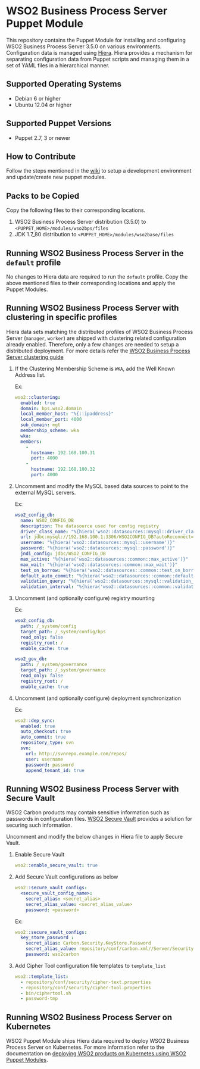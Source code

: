 # WSO2 Business Process Server Puppet Module

This repository contains the Puppet Module for installing and configuring WSO2 Business Process Server 3.5.0 on various environments. Configuration data is managed using [Hiera](http://docs.puppetlabs.com/hiera/1/). Hiera provides a mechanism for separating configuration data from Puppet scripts and managing them in a set of YAML files in a hierarchical manner.

## Supported Operating Systems

- Debian 6 or higher
- Ubuntu 12.04 or higher

## Supported Puppet Versions

- Puppet 2.7, 3 or newer

## How to Contribute
Follow the steps mentioned in the [wiki](https://github.com/wso2/puppet-modules/wiki) to setup a development environment and update/create new puppet modules.

## Packs to be Copied

Copy the following files to their corresponding locations.

1. WSO2 Business Process Server distribution (3.5.0) to `<PUPPET_HOME>/modules/wso2bps/files`
2. JDK 1.7_80 distribution to `<PUPPET_HOME>/modules/wso2base/files`

## Running WSO2 Business Process Server in the `default` profile
No changes to Hiera data are required to run the `default` profile.  Copy the above mentioned files to their corresponding locations and apply the Puppet Modules.

## Running WSO2 Business Process Server with clustering in specific profiles
Hiera data sets matching the distributed profiles of WSO2 Business Process Server (`manager`, `worker`) are shipped with clustering related configuration already enabled. Therefore, only a few changes are needed to setup a distributed deployment. For more details refer the [WSO2 Business Process Server clustering guide](https://docs.wso2.com/display/CLUSTER44x/Clustering+Business+Process+Server+3.5.0+and+3.5.1)

1. If the Clustering Membership Scheme is `WKA`, add the Well Known Address list.

   Ex:
    ```yaml
    wso2::clustering:
      enabled: true
      domain: bps.wso2.domain
      local_member_host: "%{::ipaddress}"
      local_member_port: 4000
      sub_domain: mgt
      membership_scheme: wka
      wka:
      members:
        -
          hostname: 192.168.100.31
          port: 4000
        -
          hostname: 192.168.100.32
          port: 4000
    ```

2. Uncomment and modify the MySQL based data sources to point to the external MySQL servers.

   Ex:
    ```yaml
    wso2_config_db:
      name: WSO2_CONFIG_DB
      description: The datasource used for config registry
      driver_class_name: "%{hiera('wso2::datasources::mysql::driver_class_name')}"
      url: jdbc:mysql://192.168.100.1:3306/WSO2CONFIG_DB?autoReconnect=true
      username: "%{hiera('wso2::datasources::mysql::username')}"
      password: "%{hiera('wso2::datasources::mysql::password')}"
      jndi_config: jdbc/WSO2_CONFIG_DB
      max_active: "%{hiera('wso2::datasources::common::max_active')}"
      max_wait: "%{hiera('wso2::datasources::common::max_wait')}"
      test_on_borrow: "%{hiera('wso2::datasources::common::test_on_borrow')}"
      default_auto_commit: "%{hiera('wso2::datasources::common::default_auto_commit')}"
      validation_query: "%{hiera('wso2::datasources::mysql::validation_query')}"
      validation_interval: "%{hiera('wso2::datasources::common::validation_interval')}"

    ```

3. Uncomment (and optionally configure) registry mounting

   Ex:
    ```yaml
    wso2_config_db:
      path: /_system/config
      target_path: /_system/config/bps
      read_only: false
      registry_root: /
      enable_cache: true

    wso2_gov_db:
      path: /_system/governance
      target_path: /_system/governance
      read_only: false
      registry_root: /
      enable_cache: true
    ```

4. Uncomment (and optionally configure) deployment synchronization

    Ex:
    ```yaml
    wso2::dep_sync:
      enabled: true
      auto_checkout: true
      auto_commit: true
      repository_type: svn
      svn:
        url: http://svnrepo.example.com/repos/
        user: username
        password: password
        append_tenant_id: true
    ```

## Running WSO2 Business Process Server with Secure Vault
WSO2 Carbon products may contain sensitive information such as passwords in configuration files. [WSO2 Secure Vault](https://docs.wso2.com/display/Carbon444/Securing+Passwords+in+Configuration+Files) provides a solution for securing such information.

Uncomment and modify the below changes in Hiera file to apply Secure Vault.

1. Enable Secure Vault

    ```yaml
    wso2::enable_secure_vault: true
    ```

2. Add Secure Vault configurations as below

    ```yaml
    wso2::secure_vault_configs:
      <secure_vault_config_name>:
        secret_alias: <secret_alias>
        secret_alias_value: <secret_alias_value>
        password: <password>
    ```

    Ex:
    ```yaml
    wso2::secure_vault_configs:
      key_store_password :
        secret_alias: Carbon.Security.KeyStore.Password
        secret_alias_value: repository/conf/carbon.xml//Server/Security/KeyStore/Password,false
        password: wso2carbon
    ```

3. Add Cipher Tool configuration file templates to `template_list`

    ```yaml
    wso2::template_list:
      - repository/conf/security/cipher-text.properties
      - repository/conf/security/cipher-tool.properties
      - bin/ciphertool.sh
      - password-tmp
    ```

## Running WSO2 Business Process Server on Kubernetes
WSO2 Puppet Module ships Hiera data required to deploy WSO2 Business Process Server on Kubernetes. For more information refer to the documentation on [deploying WSO2 products on Kubernetes using WSO2 Puppet Modules](https://docs.wso2.com/display/PM200/Deploying+WSO2+Products+on+Kubernetes+Using+WSO2+Puppet+Modules).
